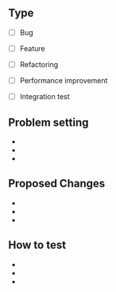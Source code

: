 ## Type
- [ ] Bug
- [ ] Feature  
- [ ] Refactoring
- [ ] Performance improvement
- [ ] Integration test


## Problem setting
- 
- 
- 
  
## Proposed Changes
- 
- 
- 

## How to test
- 
- 
- 